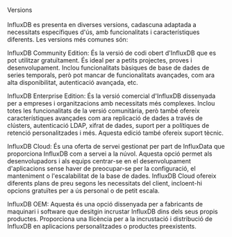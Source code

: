 <br>
Versions
<br>
<br>
InfluxDB es presenta en diverses versions, cadascuna adaptada a necessitats específiques d'ús, amb funcionalitats i característiques diferents. Les versions més comunes són:

InfluxDB Community Edition: És la versió de codi obert d'InfluxDB que es pot utilitzar gratuïtament. És ideal per a petits projectes, proves i desenvolupament. Inclou funcionalitats bàsiques de base de dades de series temporals, però pot mancar de funcionalitats avançades, com ara alta disponibilitat, autenticació avançada, etc.

InfluxDB Enterprise Edition: És la versió comercial d'InfluxDB dissenyada per a empreses i organitzacions amb necessitats més complexes. Inclou totes les funcionalitats de la versió comunitària, però també ofereix característiques avançades com ara replicació de dades a través de clústers, autenticació LDAP, xifrat de dades, suport per a polítiques de retenció personalitzades i més. Aquesta edició també ofereix suport tècnic.

InfluxDB Cloud: És una oferta de servei gestionat per part de InfluxData que proporciona InfluxDB com a servei a la núvol. Aquesta opció permet als desenvolupadors i als equips centrar-se en el desenvolupament d'aplicacions sense haver de preocupar-se per la configuració, el manteniment o l'escalabilitat de la base de dades. InfluxDB Cloud ofereix diferents plans de preu segons les necessitats del client, incloent-hi opcions gratuïtes per a ús personal o de petit escala.

InfluxDB OEM: Aquesta és una opció dissenyada per a fabricants de maquinari i software que desitgin incrustar InfluxDB dins dels seus propis productes. Proporciona una llicència per a la incrustació i distribució de InfluxDB en aplicacions personalitzades o productes preexistents.

